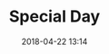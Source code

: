 ---
layout: post
title:  "Special Day"
date:   2018-04-22 13:14
categories: [Love memory]
excerpt: "Wanki and Yue had been lovers in this day"
comments: true
image:
  feature: /img/yz.png
  credit:  at Cangshuge Yangzhou 
  creditlink: 
---